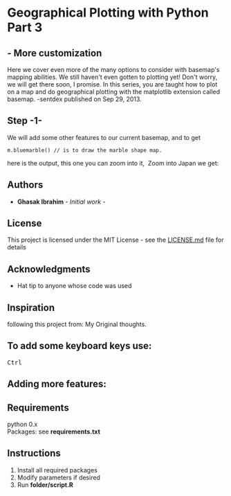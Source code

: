 # Geographical Plotting with Python Part 3
## - More customization
Here we cover even more of the many options to consider with basemap's mapping abilities. We still haven't even gotten to plotting yet! Don't worry, we will get there soon, I promise. In this series, you are taught how to plot on a map and do geographical plotting with the matplotlib extension called basemap. -sentdex published on Sep 29, 2013.

## Step -1-
We will add some other features to our current basemap, and to get
```
m.bluemarble() // is to draw the marble shape map.
```
here is the output, this one you can zoom into it,
![]()
Zoom into Japan we get:

## Authors

* **Ghasak Ibrahim** - *Initial work* -

## License
This project is licensed under the MIT License - see the [LICENSE.md](LICENSE.md) file for details
## Acknowledgments
* Hat tip to anyone whose code was used

## Inspiration
following this project from:
My Original thoughts.


## To add some keyboard keys use:
<kbd>Ctrl</kbd>
## Adding more features:
## Requirements
python 0.x <br />
Packages: see **requirements.txt** <br />
## Instructions
1. Install all required packages
2. Modify parameters if desired
3. Run **folder/script.R**
